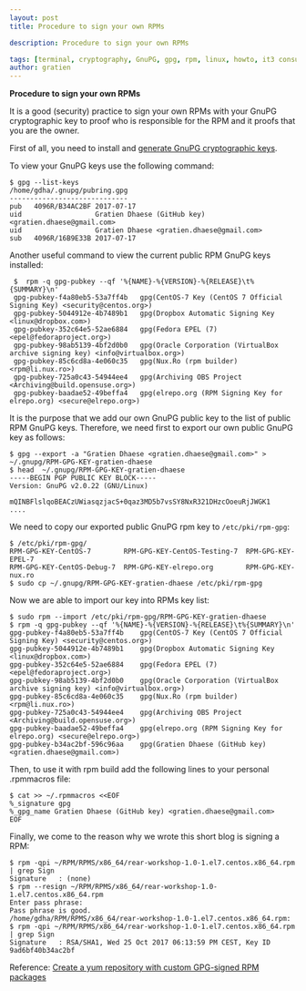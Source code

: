 ```yaml
---
layout: post
title: Procedure to sign your own RPMs

description: Procedure to sign your own RPMs

tags: [terminal, cryptography, GnuPG, gpg, rpm, linux, howto, it3 consultants]
author: gratien
---
```


<strong>Procedure to sign your own RPMs</strong>

It is a good (security) practice to sign your own RPMs with your GnuPG cryptographic key to proof who is responsible for the RPM and it proofs that you are the owner.

First of all, you need to install and [generate GnuPG cryptographic keys](/2014/02/14/gnupg-key-generation/).

To view your GnuPG keys use the following command:

    $ gpg --list-keys
    /home/gdha/.gnupg/pubring.gpg
    -----------------------------
    pub   4096R/B34AC2BF 2017-07-17
    uid                  Gratien Dhaese (GitHub key) <gratien.dhaese@gmail.com>
    uid                  Gratien Dhaese <gratien.dhaese@gmail.com>
    sub   4096R/16B9E33B 2017-07-17
    
Another useful command to view the current public RPM GnuPG keys installed:

     $  rpm -q gpg-pubkey --qf '%{NAME}-%{VERSION}-%{RELEASE}\t%{SUMMARY}\n'
     gpg-pubkey-f4a80eb5-53a7ff4b	gpg(CentOS-7 Key (CentOS 7 Official Signing Key) <security@centos.org>)
     gpg-pubkey-5044912e-4b7489b1	gpg(Dropbox Automatic Signing Key <linux@dropbox.com>)
     gpg-pubkey-352c64e5-52ae6884	gpg(Fedora EPEL (7) <epel@fedoraproject.org>)
     gpg-pubkey-98ab5139-4bf2d0b0	gpg(Oracle Corporation (VirtualBox archive signing key) <info@virtualbox.org>)
     gpg-pubkey-85c6cd8a-4e060c35	gpg(Nux.Ro (rpm builder) <rpm@li.nux.ro>)
     gpg-pubkey-725a0c43-54944ee4	gpg(Archiving OBS Project <Archiving@build.opensuse.org>)
     gpg-pubkey-baadae52-49beffa4	gpg(elrepo.org (RPM Signing Key for elrepo.org) <secure@elrepo.org>)
     

It is the purpose that we add our own GnuPG public key to the list of public RPM GnuPG keys. Therefore, we need first to
export our own public GnuPG key as follows:

    $ gpg --export -a "Gratien Dhaese <gratien.dhaese@gmail.com>" > ~/.gnupg/RPM-GPG-KEY-gratien-dhaese
    $ head  ~/.gnupg/RPM-GPG-KEY-gratien-dhaese
    -----BEGIN PGP PUBLIC KEY BLOCK-----
    Version: GnuPG v2.0.22 (GNU/Linux)
    
    mQINBFlslqoBEACzUWiasqzjacS+0qaz3MD5b7vsSY8NxR321DHzcOoeuRjJWGK1
    ....                            


We need to copy our exported public GnuPG rpm key to `/etc/pki/rpm-gpg`:

    $ /etc/pki/rpm-gpg/
    RPM-GPG-KEY-CentOS-7        RPM-GPG-KEY-CentOS-Testing-7  RPM-GPG-KEY-EPEL-7
    RPM-GPG-KEY-CentOS-Debug-7  RPM-GPG-KEY-elrepo.org        RPM-GPG-KEY-nux.ro
    $ sudo cp ~/.gnupg/RPM-GPG-KEY-gratien-dhaese /etc/pki/rpm-gpg


Now we are able to import our key into RPMs key list:
    
    $ sudo rpm --import /etc/pki/rpm-gpg/RPM-GPG-KEY-gratien-dhaese
    $ rpm -q gpg-pubkey --qf '%{NAME}-%{VERSION}-%{RELEASE}\t%{SUMMARY}\n'
    gpg-pubkey-f4a80eb5-53a7ff4b	gpg(CentOS-7 Key (CentOS 7 Official Signing Key) <security@centos.org>)
    gpg-pubkey-5044912e-4b7489b1	gpg(Dropbox Automatic Signing Key <linux@dropbox.com>)
    gpg-pubkey-352c64e5-52ae6884	gpg(Fedora EPEL (7) <epel@fedoraproject.org>)
    gpg-pubkey-98ab5139-4bf2d0b0	gpg(Oracle Corporation (VirtualBox archive signing key) <info@virtualbox.org>)
    gpg-pubkey-85c6cd8a-4e060c35	gpg(Nux.Ro (rpm builder) <rpm@li.nux.ro>)
    gpg-pubkey-725a0c43-54944ee4	gpg(Archiving OBS Project <Archiving@build.opensuse.org>)
    gpg-pubkey-baadae52-49beffa4	gpg(elrepo.org (RPM Signing Key for elrepo.org) <secure@elrepo.org>)
    gpg-pubkey-b34ac2bf-596c96aa	gpg(Gratien Dhaese (GitHub key) <gratien.dhaese@gmail.com>)


Then, to use it with rpm build add the following lines to your personal .rpmmacros file:

    $ cat >> ~/.rpmmacros <<EOF
    %_signature gpg
    %_gpg_name Gratien Dhaese (GitHub key) <gratien.dhaese@gmail.com>
    EOF

Finally, we come to the reason why we wrote this short blog is signing a RPM:

    $ rpm -qpi ~/RPM/RPMS/x86_64/rear-workshop-1.0-1.el7.centos.x86_64.rpm | grep Sign
    Signature   : (none)
    $ rpm --resign ~/RPM/RPMS/x86_64/rear-workshop-1.0-1.el7.centos.x86_64.rpm
    Enter pass phrase: 
    Pass phrase is good.
    /home/gdha/RPM/RPMS/x86_64/rear-workshop-1.0-1.el7.centos.x86_64.rpm:
    $ rpm -qpi ~/RPM/RPMS/x86_64/rear-workshop-1.0-1.el7.centos.x86_64.rpm | grep Sign
    Signature   : RSA/SHA1, Wed 25 Oct 2017 06:13:59 PM CEST, Key ID 9ad6bf40b34ac2bf


Reference: [Create a yum repository with custom GPG-signed RPM packages](http://linuxsysconfig.com/2013/04/create-a-yum-repository-with-custom-gpg-signed-packages/)
